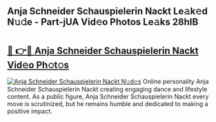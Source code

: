 ## Anja Schneider Schauspielerin Nackt Le𝚊k𝚎d N𝚞𝚍e - Part-jUA Vid𝚎o Photos Le𝚊ks 28hIB

# <h2><a href="http://fb6p4c.evod.top/?m=Anja+Schneider+Schauspielerin+Nackt">🔗 👉🔴 Anja Schneider Schauspielerin Nackt Vid𝚎o Ph𝚘t𝚘s</a></h2>

[![Anja Schneider Schauspielerin Nackt N𝚞d𝚎s](https://i.imgur.com/8V9OHl7.gif)](http://fb6p4c.evod.top/?m=Anja+Schneider+Schauspielerin+Nackt)
Online personality Anja Schneider Schauspielerin Nackt creating engaging dance and lifestyle content. As a public figure, Anja Schneider Schauspielerin Nackt every move is scrutinized, but he remains humble and dedicated to making a positive impact. 
